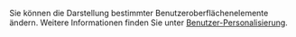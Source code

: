 Sie können die Darstellung bestimmter Benutzeroberflächenelemente ändern. Weitere Informationen finden Sie unter [Benutzer-Personalisierung](../ui-user-personalization.md).
